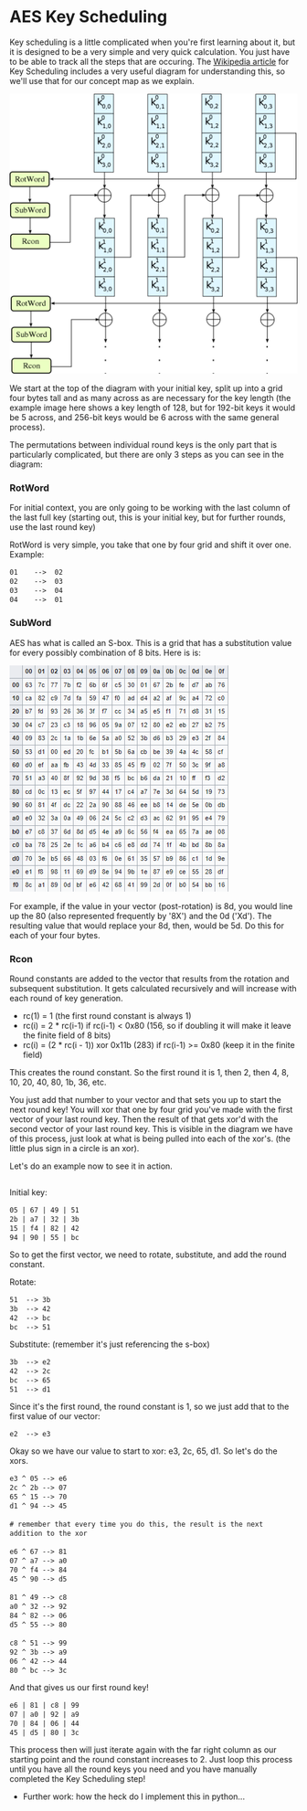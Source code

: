 # AES Key Scheduling
Key scheduling is a little complicated when you're first learning about it, but it is designed to be a very simple and very quick calculation. You just have to be able to track all the steps that are occuring. The [Wikipedia article](https://en.wikipedia.org/wiki/AES_key_schedule) for Key Scheduling includes a very useful diagram for understanding this, so we'll use that for our concept map as we explain.

![Key Scheduling Diagram](/Cryptography/mdimg/AES-Key_Schedule.png)

We start at the top of the diagram with your initial key, split up into a grid four bytes tall and as many across as are necessary for the key length (the example image here shows a key length of 128, but for 192-bit keys it would be 5 across, and 256-bit keys would be 6 across with the same general process).

The permutations between individual round keys is the only part that is particularly complicated, but there are only 3 steps as you can see in the diagram:

### RotWord

For initial context, you are only going to be working with the last column of the last full key (starting out, this is your initial key, but for further rounds, use the last round key)

RotWord is very simple, you take that one by four grid and shift it over one. Example:
```
01    -->  02
02    -->  03
03    -->  04
04    -->  01
```

### SubWord

AES has what is called an S-box. This is a grid that has a substitution value for every possibly combination of 8 bits. Here is is:

![S-Box](/Cryptography/mdimg/s-box.png)

For example, if the value in your vector (post-rotation) is 8d, you would line up the 80 (also represented frequently by '8X') and the 0d ('Xd'). The resulting value that would replace your 8d, then, would be 5d. Do this for each of your four bytes.

### Rcon

Round constants are added to the vector that results from the rotation and subsequent substitution. It gets calculated recursively and will increase with each round of key generation.
 
* rc(1) = 1 (the first round constant is always 1)
* rc(i) = 2 * rc(i-1) if rc(i-1) < 0x80 (156, so if doubling it will make it leave the finite field of 8 bits)
* rc(i) = (2 * rc(i - 1)) xor 0x11b (283) if rc(i-1) >= 0x80 (keep it in the finite field) 

This creates the round constant. So the first round it is 1, then 2, then 4, 8, 10, 20, 40, 80, 1b, 36, etc.

You just add that number to your vector and that sets you up to start the next round key! You will xor that one by four grid you've made with the first vector of your last round key. Then the result of that gets xor'd with the second vector of your last round key. This is visible in the diagram we have of this process, just look at what is being pulled into each of the xor's. (the little plus sign in a circle is an xor).

Let's do an example now to see it in action.

##
Initial key:
```
05 | 67 | 49 | 51
2b | a7 | 32 | 3b
15 | f4 | 82 | 42
94 | 90 | 55 | bc
```
So to get the first vector, we need to rotate, substitute, and add the round constant. 

Rotate:
```
51  --> 3b
3b  --> 42
42  --> bc
bc  --> 51
```
Substitute:         (remember it's just referencing the s-box)
```
3b  --> e2
42  --> 2c
bc  --> 65
51  --> d1
```

Since it's the first round, the round constant is 1, so we just add that to the first value of our vector:
```
e2  --> e3
```

Okay so we have our value to start to xor: e3, 2c, 65, d1. So let's do the xors.
```
e3 ^ 05 --> e6
2c ^ 2b --> 07
65 ^ 15 --> 70
d1 ^ 94 --> 45

# remember that every time you do this, the result is the next addition to the xor

e6 ^ 67 --> 81
07 ^ a7 --> a0
70 ^ f4 --> 84
45 ^ 90 --> d5

81 ^ 49 --> c8
a0 ^ 32 --> 92
84 ^ 82 --> 06 
d5 ^ 55 --> 80

c8 ^ 51 --> 99
92 ^ 3b --> a9
06 ^ 42 --> 44
80 ^ bc --> 3c
```
And that gives us our first round key!
```
e6 | 81 | c8 | 99
07 | a0 | 92 | a9
70 | 84 | 06 | 44
45 | d5 | 80 | 3c
```

This process then will just iterate again with the far right column as our starting point and the round constant increases to 2. Just loop this process until you have all the round keys you need and you have manually completed the Key Scheduling step!

- Further work: how the heck do I implement this in python...